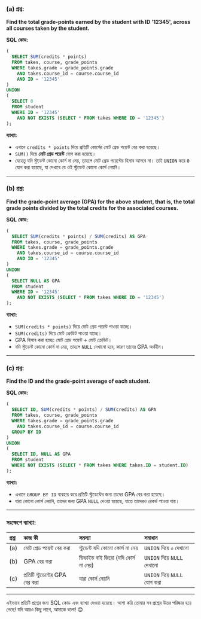 
### (a) **প্রশ্ন:**  
**Find the total grade-points earned by the student with ID '12345', across all courses taken by the student.**

**SQL কোড:**
```sql
(
  SELECT SUM(credits * points)
  FROM takes, course, grade_points
  WHERE takes.grade = grade_points.grade
    AND takes.course_id = course.course_id
    AND ID = '12345'
)
UNION
(
  SELECT 0
  FROM student
  WHERE ID = '12345'
    AND NOT EXISTS (SELECT * FROM takes WHERE ID = '12345')
);
```

**ব্যাখ্যা:**  
- এখানে `credits * points` দিয়ে প্রতিটি কোর্সের মোট গ্রেড পয়েন্ট বের করা হয়েছে।
- `SUM()` দিয়ে **মোট গ্রেড পয়েন্ট** যোগ করা হয়েছে।
- যেহেতু যদি স্টুডেন্ট কোনো কোর্স না নেয়, তাহলে মোট গ্রেড পয়েন্টের হিসাব আসবে না। তাই `UNION` করে `0` যোগ করা হয়েছে, যা দেখাবে যে ওই স্টুডেন্ট কোনো কোর্স নেয়নি।

---

### (b) **প্রশ্ন:**  
**Find the grade-point average (GPA) for the above student, that is, the total grade points divided by the total credits for the associated courses.**

**SQL কোড:**
```sql
(
  SELECT SUM(credits * points) / SUM(credits) AS GPA
  FROM takes, course, grade_points
  WHERE takes.grade = grade_points.grade
    AND takes.course_id = course.course_id
    AND ID = '12345'
)
UNION
(
  SELECT NULL AS GPA
  FROM student
  WHERE ID = '12345'
    AND NOT EXISTS (SELECT * FROM takes WHERE ID = '12345')
);
```

**ব্যাখ্যা:**  
- `SUM(credits * points)` দিয়ে মোট গ্রেড পয়েন্ট পাওয়া যাচ্ছে।
- `SUM(credits)` দিয়ে মোট ক্রেডিট পাওয়া যাচ্ছে।
- GPA হিসাব করা হচ্ছে: মোট গ্রেড পয়েন্ট ÷ মোট ক্রেডিট।
- যদি স্টুডেন্ট কোনো কোর্স না নেয়, তাহলে `NULL` দেখানো হবে, কারণ তাদের GPA অর্থহীন।

---

### (c) **প্রশ্ন:**  
**Find the ID and the grade-point average of each student.**

**SQL কোড:**
```sql
(
  SELECT ID, SUM(credits * points) / SUM(credits) AS GPA
  FROM takes, course, grade_points
  WHERE takes.grade = grade_points.grade
    AND takes.course_id = course.course_id
  GROUP BY ID
)
UNION
(
  SELECT ID, NULL AS GPA
  FROM student
  WHERE NOT EXISTS (SELECT * FROM takes WHERE takes.ID = student.ID)
);
```

**ব্যাখ্যা:**  
- এখানে `GROUP BY ID` ব্যবহার করে প্রতিটি স্টুডেন্টের জন্য তাদের GPA বের করা হয়েছে।
- যারা কোনো কোর্স নেয়নি, তাদের জন্য GPA `NULL` দেওয়া হয়েছে, যাতে তাদেরও রেকর্ড পাওয়া যায়।

---

### **সংক্ষেপে ব্যাখ্যা:**

| প্রশ্ন | কাজ কী | সমস্যা | সমাধান |
|:-------|:--------|:-----------|:------------|
| (a) | মোট গ্রেড পয়েন্ট বের করা | স্টুডেন্ট যদি কোনো কোর্স না নেয় | `UNION` দিয়ে ০ দেখানো |
| (b) | GPA বের করা | ডিভাইড বাই জিরো (যদি কোর্স না নেয়) | `UNION` দিয়ে `NULL` দেখানো |
| (c) | প্রতিটি স্টুডেন্টের GPA বের করা | যারা কোর্স নেয়নি | `UNION` দিয়ে `NULL` যোগ করা |

---

এইভাবে প্রতিটি প্রশ্নের জন্য SQL কোড এবং ব্যাখ্যা দেওয়া হয়েছে। আশা করি তোমার সব প্রশ্নের উত্তর পরিষ্কার হয়ে গেছে! যদি আরও কিছু লাগে, আমাকে বলো! 😊
